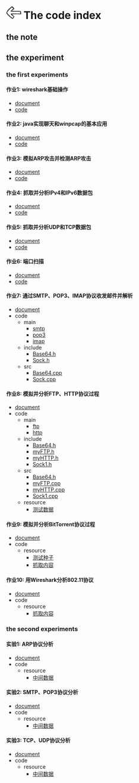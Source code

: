 # [<img style="width:40px;transform:rotate(180deg);" src="../../assets/image/back.jpg"/>](../index.md) The code index

## the note

## the experiment

### the first experiments

#### 作业1: wireshark基础操作

* [document](../docs/experiment/1.1.md)
* [code](experiment/1.1/main.cpp)

#### 作业2: java实现聊天和winpcap的基本应用

* [document](experiment/1.2.md)
* [code](experiment/1.2/main.cpp)

#### 作业3: 模拟ARP攻击并检测ARP攻击

* [document](experiment/1.3.md)
* [code](experiment/1.3/main.cpp)

#### 作业4: 抓取并分析IPv4和IPv6数据包

* [document](experiment/1.4.md)
* [code](experiment/1.4/main.cpp)

#### 作业5: 抓取并分析UDP和TCP数据包

* [document](experiment/1.5.md)
* [code](experiment/1.5/main.cpp)

#### 作业6: 端口扫描

* [document](../docs/experiment/1.6.md)
* [code](experiment/1.6/main.cpp)

#### 作业7: 通过SMTP、POP3、IMAP协议收发邮件并解析

* [document](experiment/1.7.md)
* code
  * main
    * [smtp](experiment/1.7/smtp.cpp)
    * [pop3](experiment/1.7/pop3.cpp)
    * [imap](experiment/1.7/imap.cpp)
  * include
    * [Base64.h](experiment/1.7/include/Base64.h)
    * [Sock.h](experiment/1.7/include/Sock.h)
  * src
    * [Base64.cpp](experiment/1.7/src/Base64.cpp)
    * [Sock.cpp](experiment/1.7/src/Sock.cpp)

#### 作业8: 模拟并分析FTP、HTTP协议过程

* [document](experiment/1.8.md)
* code
  * main
    * [ftp](experiment/1.8/ftp.cpp)
    * [http](experiment/1.8/http.cpp)
  * include
    * [Base64.h](experiment/1.8/include/Base64.h)
    * [myFTP.h](experiment/1.8/include/myFTP.h)
    * [myHTTP.h](experiment/1.8/include/myHTTP.h)
    * [Sock1.h](experiment/1.8/include/Sock1.h)
  * src
    * [Base64.h](experiment/1.8/src/Base64.cpp)
    * [myFTP.cpp](experiment/1.8/src/myFTP.cpp)
    * [myHTTP.cpp](experiment/1.8/src/myHTTP.cpp)
    * [Sock1.cpp](experiment/1.8/src/Sock1.cpp)
  * resource
    * [测试数据](experiment/1.8/resource/测试数据.7z)

#### 作业9: 模拟并分析BitTorrent协议过程

* [document](experiment/1.9.md)
* code
  * resource
    * [测试种子](experiment/1.9/resource/ultraiso.exe.torrent)
    * [抓取内容](experiment/1.9/resource/抓取BitTorrent内容.pcapng)

#### 作业10: 用Wireshark分析802.11协议

* [document](experiment/1.10.md)
* code
  * resource
    * [抓取内容](experiment/1.10/resource/demo.pcapng)

### the second experiments

#### 实验1: ARP协议分析

* [document](experiment/2.1.md)
* code
  * resource
    * [中间数据](experiment/2.1/resource/中间数据.7z)

#### 实验2: SMTP、POP3协议分析

* [document](experiment/2.2.md)
* code
  * resource
    * [中间数据](experiment/2.2/resource/中间数据.7z)

#### 实验3: TCP、UDP协议分析

* [document](experiment/2.2.md)
* code
  * resource
    * [中间数据](experiment/2.2/resource/中间数据.7z)
